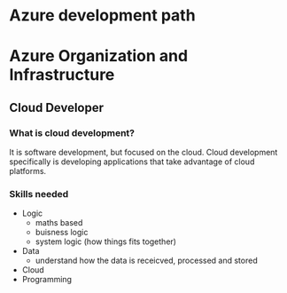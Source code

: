 # Azure development path
# Azure Organization and Infrastructure

## Cloud Developer

### What is cloud development?

It is software development, but focused on the cloud. Cloud development specifically is developing applications that take advantage of cloud platforms.

### Skills needed
- Logic 
  - maths based
  - buisness logic
  - system logic (how things fits together)
- Data
  - understand how the data  is receicved, processed and stored
- Cloud
- Programming
